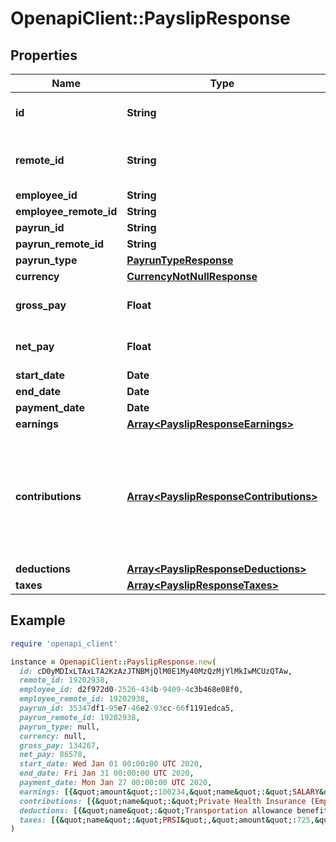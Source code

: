 # OpenapiClient::PayslipResponse

## Properties

| Name | Type | Description | Notes |
| ---- | ---- | ----------- | ----- |
| **id** | **String** | The Affix-assigned id of the payslip |  |
| **remote_id** | **String** | the remote system-assigned id of the payrun |  |
| **employee_id** | **String** |  |  |
| **employee_remote_id** | **String** |  |  |
| **payrun_id** | **String** |  |  |
| **payrun_remote_id** | **String** |  |  |
| **payrun_type** | [**PayrunTypeResponse**](PayrunTypeResponse.md) |  |  |
| **currency** | [**CurrencyNotNullResponse**](CurrencyNotNullResponse.md) |  |  |
| **gross_pay** | **Float** | if USD/EUR/GBP, in cent |  |
| **net_pay** | **Float** | if USD/EUR/GBP, in cent |  |
| **start_date** | **Date** |  |  |
| **end_date** | **Date** |  |  |
| **payment_date** | **Date** |  |  |
| **earnings** | [**Array&lt;PayslipResponseEarnings&gt;**](PayslipResponseEarnings.md) |  |  |
| **contributions** | [**Array&lt;PayslipResponseContributions&gt;**](PayslipResponseContributions.md) | Items paid by the employer that are not included in gross pay, such as employer-paid portion of private health insurance  |  |
| **deductions** | [**Array&lt;PayslipResponseDeductions&gt;**](PayslipResponseDeductions.md) |  |  |
| **taxes** | [**Array&lt;PayslipResponseTaxes&gt;**](PayslipResponseTaxes.md) |  |  |

## Example

```ruby
require 'openapi_client'

instance = OpenapiClient::PayslipResponse.new(
  id: cD0yMDIxLTAxLTA2KzAzJTNBMjQlM0E1My40MzQzMjYlMkIwMCUzQTAw,
  remote_id: 19202938,
  employee_id: d2f972d0-2526-434b-9409-4c3b468e08f0,
  employee_remote_id: 19202938,
  payrun_id: 35347df1-95e7-46e2-93cc-66f1191edca5,
  payrun_remote_id: 19202938,
  payrun_type: null,
  currency: null,
  gross_pay: 134267,
  net_pay: 86578,
  start_date: Wed Jan 01 00:00:00 UTC 2020,
  end_date: Fri Jan 31 00:00:00 UTC 2020,
  payment_date: Mon Jan 27 00:00:00 UTC 2020,
  earnings: [{&quot;amount&quot;:100234,&quot;name&quot;:&quot;SALARY&quot;,&quot;hours&quot;:80},{&quot;amount&quot;:834234,&quot;name&quot;:&quot;OVERTIME&quot;,&quot;hours&quot;:8}],
  contributions: [{&quot;name&quot;:&quot;Private Health Insurance (Employer)&quot;,&quot;amount&quot;:13454},{&quot;name&quot;:&quot;Transportation allowance benefit (Employer)&quot;,&quot;amount&quot;:3454},{&quot;name&quot;:&quot;Other (Employer)&quot;,&quot;amount&quot;:3454}],
  deductions: [{&quot;name&quot;:&quot;Transportation allowance benefit&quot;,&quot;amount&quot;:3454},{&quot;name&quot;:&quot;Private Health Insurance (Employee)&quot;,&quot;amount&quot;:3454}],
  taxes: [{&quot;name&quot;:&quot;PRSI&quot;,&quot;amount&quot;:725,&quot;employer_tax&quot;:false},{&quot;name&quot;:&quot;PSC (Class S)&quot;,&quot;amount&quot;:125,&quot;employer_tax&quot;:false},{&quot;name&quot;:&quot;Income Tax&quot;,&quot;amount&quot;:10025,&quot;employer_tax&quot;:false},{&quot;name&quot;:&quot;Payroll Tax&quot;,&quot;amount&quot;:10025,&quot;employer_tax&quot;:true}]
)
```

